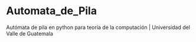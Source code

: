 # Automata_de_Pila
Autómata de pila en python para teoría de la computación | Universidad del Valle de Guatemala
